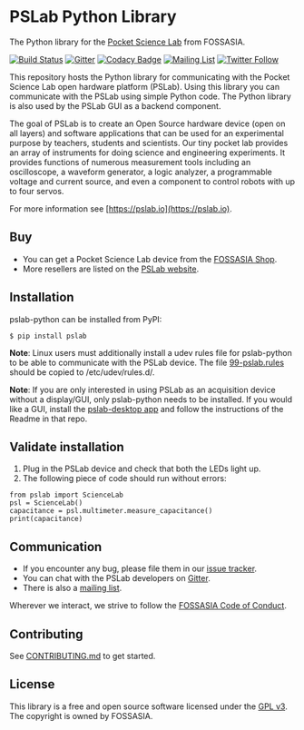 # PSLab Python Library

The Python library for the [Pocket Science Lab](https://pslab.io) from FOSSASIA.

[![Build Status](https://travis-ci.org/fossasia/pslab-python.svg?branch=development)](https://travis-ci.org/fossasia/pslab-python)
[![Gitter](https://badges.gitter.im/fossasia/pslab.svg)](https://gitter.im/fossasia/pslab?utm_source=badge&utm_medium=badge&utm_campaign=pr-badge)
[![Codacy Badge](https://api.codacy.com/project/badge/Grade/ce4af216571846308f66da4b7f26efc7)](https://www.codacy.com/app/mb/pslab-python?utm_source=github.com&amp;utm_medium=referral&amp;utm_content=fossasia/pslab&amp;utm_campaign=Badge_Grade)
[![Mailing List](https://img.shields.io/badge/Mailing%20List-FOSSASIA-blue.svg)](https://groups.google.com/forum/#!forum/pslab-fossasia)
[![Twitter Follow](https://img.shields.io/twitter/follow/pslabio.svg?style=social&label=Follow&maxAge=2592000?style=flat-square)](https://twitter.com/pslabio)

This repository hosts the Python library for communicating with the Pocket Science Lab open hardware platform (PSLab). Using this library you can communicate with the PSLab using simple Python code. The Python library is also used by the PSLab GUI as a backend component.

The goal of PSLab is to create an Open Source hardware device (open on all layers) and software applications that can be used for an experimental purpose by teachers, students and scientists. Our tiny pocket lab provides an array of instruments for doing science and engineering experiments. It provides functions of numerous measurement tools including an oscilloscope, a waveform generator, a logic analyzer, a programmable voltage and current source, and even a component to control robots with up to four servos.

For more information see [https://pslab.io](https://pslab.io).

## Buy

* You can get a Pocket Science Lab device from the [FOSSASIA Shop](https://fossasia.com).
* More resellers are listed on the [PSLab website](https://pslab.io/shop/).

## Installation

pslab-python can be installed from PyPI:

	$ pip install pslab

**Note**: Linux users must additionally install a udev rules file for pslab-python to be able to communicate with the PSLab device. The file [99-pslab.rules](https://github.com/fossasia/pslab-python/blob/development/99-pslab.rules) should be copied to /etc/udev/rules.d/.

**Note**: If you are only interested in using PSLab as an acquisition device without a display/GUI, only pslab-python needs to be installed. If you would like a GUI, install the [pslab-desktop app](https://github.com/fossasia/pslab-desktop) and follow the instructions of the Readme in that repo.


## Validate installation

1. Plug in the PSLab device and check that both the LEDs light up.
2. The following piece of code should run without errors:
```
from pslab import ScienceLab
psl = ScienceLab()
capacitance = psl.multimeter.measure_capacitance()
print(capacitance)
```

## Communication

* If you encounter any bug, please file them in our [issue tracker](https://github.com/fossasia/pslab-python/issues).
* You can chat with the PSLab developers on [Gitter](https://gitter.im/fossasia/pslab).
* There is also a [mailing list](https://groups.google.com/forum/#!forum/pslab-fossasia).

Wherever we interact, we strive to follow the [FOSSASIA Code of Conduct](https://fossasia.org/coc/).

## Contributing

See [CONTRIBUTING.md](https://github.com/fossasia/pslab-python/blob/development/CONTRIBUTING.md) to get started.

## License

This library is a free and open source software licensed under the [GPL v3](https://github.com/fossasia/pslab-python/blob/development/README.md). The copyright is owned by FOSSASIA.
